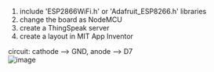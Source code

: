 
1. include 'ESP2866WiFi.h' or 'Adafruit_ESP8266.h' libraries
2. change the board as NodeMCU
3. create a ThingSpeak server
4. create a layout in MIT App Inventor

circuit: cathode --> GND, anode --> D7  
   ![image](https://github.com/tej-mahender/IoT/assets/148678239/690a719f-471d-456f-be2f-992bc77c606e)
